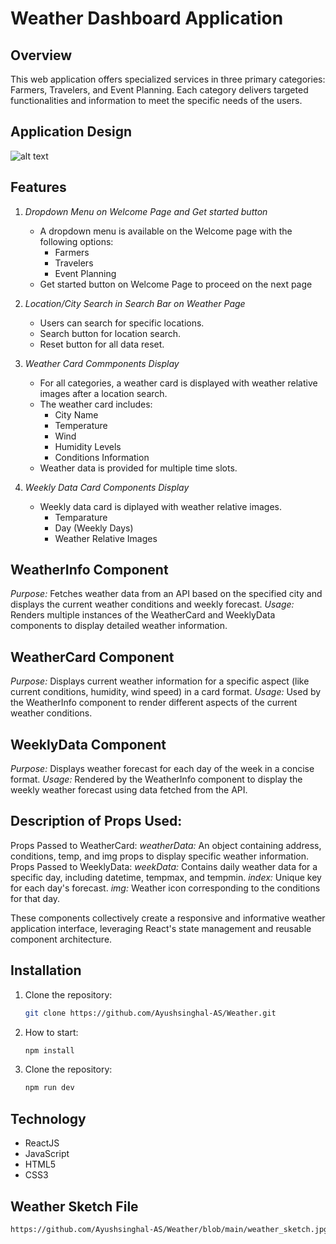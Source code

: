 # Weather Dashboard Application

## Overview

This web application offers specialized services in three primary categories: Farmers, Travelers, and Event Planning. Each category delivers targeted functionalities and information to meet the specific needs of the users.


## Application Design
![alt text](https://res.cloudinary.com/dltsmhfit/image/upload/v1720507763/weather_sketch_mgkmbz.jpg)

## Features

1. *Dropdown Menu on Welcome Page and Get started button*
   - A dropdown menu is available on the Welcome page with the following options:
     - Farmers
     - Travelers
     - Event Planning   
   - Get started button on Welcome Page to proceed on the next page
     
2. *Location/City Search in Search Bar on Weather Page*
   - Users can search for specific locations.
   - Search button for location search.
   - Reset button for all data reset.

3. *Weather Card Commponents Display*
   - For all categories, a weather card is displayed with weather relative images after a location search.
   - The weather card includes:
     - City Name
     - Temperature
     - Wind
     - Humidity Levels
     - Conditions Information
   - Weather data is provided for multiple time slots.

4. *Weekly Data Card Components Display*
   - Weekly data card is diplayed with weather relative images.
     - Temparature
     - Day (Weekly Days)
     - Weather Relative Images
    
## WeatherInfo Component
*Purpose:* Fetches weather data from an API based on the specified city and displays the current weather conditions and weekly forecast.
*Usage:* Renders multiple instances of the WeatherCard and WeeklyData components to display detailed weather information.

## WeatherCard Component
*Purpose:* Displays current weather information for a specific aspect (like current conditions, humidity, wind speed) in a card format.
*Usage:* Used by the WeatherInfo component to render different aspects of the current weather conditions.

## WeeklyData Component
*Purpose:* Displays weather forecast for each day of the week in a concise format.
*Usage:* Rendered by the WeatherInfo component to display the weekly weather forecast using data fetched from the API.

## Description of Props Used:

Props Passed to WeatherCard:
*weatherData:* An object containing address, conditions, temp, and img props to display specific weather information.
Props Passed to WeeklyData:
*weekData:* Contains daily weather data for a specific day, including datetime, tempmax, and tempmin.
*index:* Unique key for each day's forecast.
*img:* Weather icon corresponding to the conditions for that day.

These components collectively create a responsive and informative weather application interface, leveraging React's state management and reusable component architecture.

## Installation

1. Clone the repository:
   ```sh
   git clone https://github.com/Ayushsinghal-AS/Weather.git
   ```
   
2. How to start:
   ```sh
   npm install
   ```
   
3. Clone the repository:
   ```sh
   npm run dev
   ```

## Technology
   - ReactJS
   - JavaScript
   - HTML5
   - CSS3

## Weather Sketch File 
   ```sh
   https://github.com/Ayushsinghal-AS/Weather/blob/main/weather_sketch.jpg
   ```
